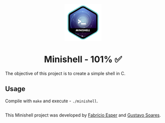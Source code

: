 <div align="center">
<a><img height="120px" src="https://github.com/fesper-s/fesper-s/blob/main/src/42_badges/minishelle.png"></a>

# Minishell - 101% ✅
</div>

The objective of this project is to create a simple shell in C.

## Usage
Compile with `make` and execute - `./minishell`.

##

This Minishell project was developed by [Fabrício Esper](https://github.com/fesper-s) and [Gustavo Soares](https://github.com/Guga-melo).
